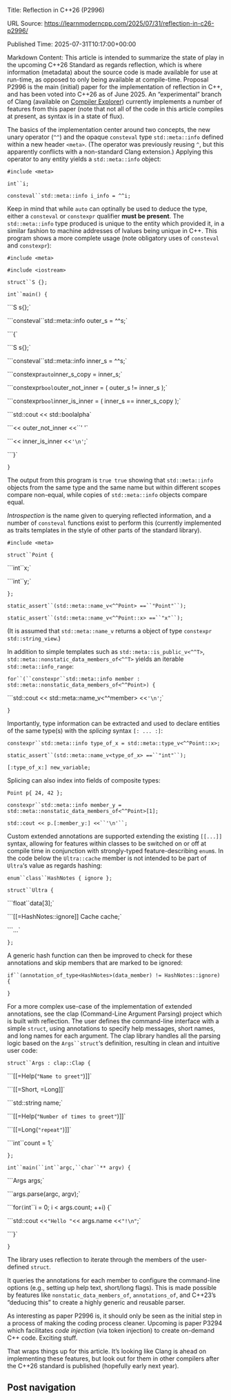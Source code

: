 Title: Reflection in C++26 (P2996)

URL Source: https://learnmoderncpp.com/2025/07/31/reflection-in-c26-p2996/

Published Time: 2025-07-31T10:17:00+00:00

Markdown Content:
This article is intended to summarize the state of play in the upcoming C++26 Standard as regards reflection, which is where information (metadata) about the source code is made available for use at run-time, as opposed to only being available at compile-time. Proposal P2996 is the main (initial) paper for the implementation of reflection in C++, and has been voted into C++26 as of June 2025. An “experimental” branch of Clang (available on [Compiler Explorer](https://godbolt.org/)) currently implements a number of features from this paper (note that not all of the code in this article compiles at present, as syntax is in a state of flux).

The basics of the implementation center around two concepts, the new unary operator (`^^`) and the opaque `consteval` type `std::meta::info` defined within a new header `<meta>`. (The operator was previously reusing `^`, but this apparently conflicts with a non-standard Clang extension.) Applying this operator to any entity yields a `std::meta::info` object:

`#include <meta>`

`int``i;`

`consteval``std::meta::info i_info = ^^i;`

Keep in mind that while `auto` can optinally be used to deduce the type, either a `consteval` or `constexpr` qualifier **must be present**. The `std::meta::info` type produced is unique to the entity which provided it, in a similar fashion to machine addresses of lvalues being unique in C++. This program shows a more complete usage (note obligatory uses of `consteval` and `constexpr`):

`#include <meta>`

`#include <iostream>`

`struct``S {};`

`int``main() {`

```S s{};`

```consteval``std::meta::info outer_s = ^^s;`

```{`

```S s{};`

```consteval``std::meta::info inner_s = ^^s;`

```constexpr``auto``inner_s_copy = inner_s;`

```constexpr``bool``outer_not_inner = ( outer_s != inner_s );`

```constexpr``bool``inner_is_inner = ( inner_s == inner_s_copy );`

```std::cout << std::boolalpha`

```<< outer_not_inner <<``' '`

```<< inner_is_inner <<``'\n'``;`

```}`

`}`

The output from this program is `true true` showing that `std::meta::info` objects from the same type and the same name but within different scopes compare non-equal, while copies of `std::meta::info` objects compare equal.

_Introspection_ is the name given to querying reflected information, and a number of `consteval` functions exist to perform this (currently implemented as traits templates in the style of other parts of the standard library).

`#include <meta>`

`struct``Point {`

```int``x;`

```int``y;`

`};`

`static_assert``(std::meta::name_v<^^Point> ==``"Point"``);`

`static_assert``(std::meta::name_v<^^Point::x> ==``"x"``);`

(It is assumed that `std::meta::name_v` returns a object of type `constexpr std::string_view`.)

In addition to simple templates such as `std::meta::is_public_v<^^T>`, `std::meta::nonstatic_data_members_of<^^T>` yields an iterable `std::meta::info_range`:

`for``(``constexpr``std::meta::info member : std::meta::nonstatic_data_members_of<^^Point>) {`

```std::cout << std::meta::name_v<^^member> <<``'\n'``;`

`}`

Importantly, type information can be extracted and used to declare entities of the same type(s) with the _splicing_ syntax `[: ... :]`:

`constexpr``std::meta::info type_of_x = std::meta::type_v<^^Point::x>;`

`static_assert``(std::meta::name_v<type_of_x> ==``"int"``);`

`[:type_of_x:] new_variable;`

Splicing can also index into fields of composite types:

`Point p{ 24, 42 };`

`constexpr``std::meta::info member_y = std::meta::nonstatic_data_members_of<^^Point>[1];`

`std::cout << p.[:member_y:] <<``'\n'``;`

Custom extended annotations are supported extending the existing `[[...]]` syntax, allowing for features within classes to be switched on or off at compile time in conjunction with strongly-typed feature-describing `enum`s. In the code below the `Ultra::cache` member is not intended to be part of `Ultra`‘s value as regards hashing:

`enum``class``HashNotes { ignore };`

`struct``Ultra {`

```float``data[3];`

```[[=HashNotes::ignore]] Cache cache;`

```...`

`};`

A generic hash function can then be improved to check for these annotations and skip members that are marked to be ignored:

`if``(annotation_of_type<HashNotes>(data_member) != HashNotes::ignore) {`

`}`

For a more complex use-case of the implementation of extended annotations, see the clap (Command-Line Argument Parsing) project which is built with reflection. The user defines the command-line interface with a simple `struct`, using annotations to specify help messages, short names, and long names for each argument. The clap library handles all the parsing logic based on the `Args``struct`‘s definition, resulting in clean and intuitive user code:

`struct``Args : clap::Clap {`

```[[=Help(``"Name to greet"``)]]`

```[[=Short, =Long]]`

```std::string name;`

```[[=Help(``"Number of times to greet"``)]]`

```[[=Long(``"repeat"``)]]`

```int``count = 1;`

`};`

`int``main(``int``argc,``char``** argv) {`

```Args args;`

```args.parse(argc, argv);`

```for``(``int``i = 0; i < args.count; ++i) {`

```std::cout <<``"Hello "``<< args.name <<``"!\n"``;`

```}`

`}`

The library uses reflection to iterate through the members of the user-defined `struct`.

It queries the annotations for each member to configure the command-line options (e.g., setting up help text, short/long flags). This is made possible by features like `nonstatic_data_members_of`, `annotations_of`, and C++23’s “deducing this” to create a highly generic and reusable parser.

As interesting as paper P2996 is, it should only be seen as the initial step in a process of making the coding process cleaner. Upcoming is paper P3294 which facilitates _code injection_ (via token injection) to create on-demand C++ code. Exciting stuff.

That wraps things up for this article. It’s looking like Clang is ahead on implementing these features, but look out for them in other compilers after the C++26 standard is published (hopefully early next year).

Post navigation
---------------
